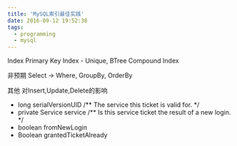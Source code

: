 ```yaml
---
title: 'MySQL索引最佳实践'
date: 2016-09-12 19:52:38
tags:
  - programming
  - mysql
---
```


Index
Primary Key
Index - Unique, BTree
Compound Index

非预期
Select -> Where, GroupBy, OrderBy

其他
对Insert,Update,Delete的影响

- long serialVersionUID
/** The service this ticket is valid for. */
- private Service service
/** Is this service ticket the result of a new login. */
- boolean fromNewLogin
- Boolean grantedTicketAlready


<bean id="serviceTicketExpirationPolicy" class="org.jasig.cas.ticket.support.MultiTimeUseOrTimeoutExpirationPolicy"
          c:numberOfUses="1" c:timeToKill="${st.timeToKillInSeconds:5}" c:timeUnit-ref="SECONDS"/>

<!-- TicketGrantingTicketExpirationPolicy: Default as of 3.5 -->
<!-- Provides both idle and hard timeouts, for instance 2 hour sliding window with an 8 hour max lifetime -->
<bean id="grantingTicketExpirationPolicy" class="org.jasig.cas.ticket.support.TicketGrantingTicketExpirationPolicy"
      p:maxTimeToLiveInSeconds="${tgt.maxTimeToLiveInSeconds:2592000}"
      p:timeToKillInSeconds="${tgt.timeToKillInSeconds:2592000}"/>

<action-state id="realSubmit">
    <evaluate
        expression="authenticationViaFormAction.submit(flowRequestContext, flowScope.credentials, messageContext)"/>
    <!--
    To enable LPPE on the 'warn' replace the below transition with:
    <transition on="warn" to="passwordPolicyCheck" />

    CAS will attempt to transition to the 'warn' when there's a 'renew' parameter
    and there exists a ticketGrantingId and a service for the incoming request.
    -->
    <transition on="warn" to="warn"/>
    <!--
        To enable LPPE on the 'success' replace the below transition with:
        <transition on="success" to="passwordPolicyCheck" />
      -->
    <transition on="success" to="sendTicketGrantingTicket"/>
    <transition on="error" to="generateLoginTicket"/>
    <transition on="accountDisabled" to="casAccountDisabledView"/>
    <transition on="mustChangePassword" to="casMustChangePassView"/>
    <transition on="accountLocked" to="casAccountLockedView"/>
    <transition on="badHours" to="casBadHoursView"/>
    <transition on="badWorkstation" to="casBadWorkstationView"/>
    <transition on="passwordExpired" to="casExpiredPassView"/>
</action-state>